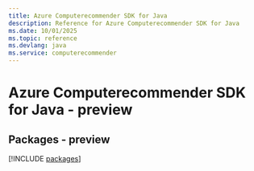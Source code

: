 ```yaml
---
title: Azure Computerecommender SDK for Java
description: Reference for Azure Computerecommender SDK for Java
ms.date: 10/01/2025
ms.topic: reference
ms.devlang: java
ms.service: computerecommender
---
```

# Azure Computerecommender SDK for Java - preview
## Packages - preview
[!INCLUDE [packages](computerecommender-index.md)]
